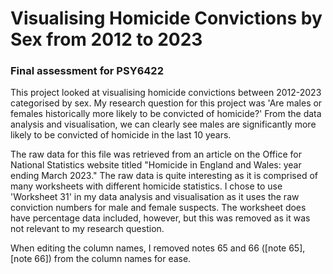 # Visualising Homicide Convictions by Sex from 2012 to 2023
### Final assessment for PSY6422
This project looked at visualising homicide convictions between 2012-2023 categorised by sex. My research question for this project was 'Are males or females historically more likely to be convicted of homicide?' From the data analysis and visualisation, we can clearly see males are significantly more likely to be convicted of homicide in the last 10 years.

The raw data for this file was retrieved from an article on the Office for National Statistics website titled "Homicide in England and Wales: year ending March 2023." The raw data is quite interesting as it is comprised of many worksheets with different homicide statistics. I chose to use 'Worksheet 31' in my data analysis and visualisation as it uses the raw conviction numbers for male and female suspects. The worksheet does have percentage data included, however, but this was removed as it was not relevant to my research question.

When editing the column names, I removed notes 65 and 66 ([note 65], [note 66]) from the column names for ease.
